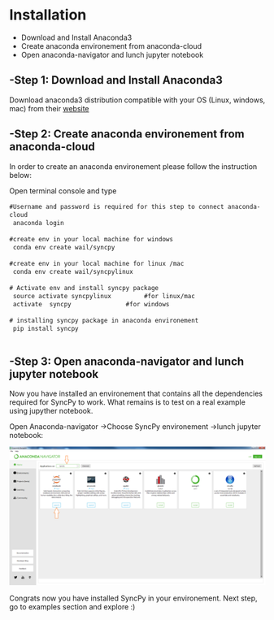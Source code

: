 Installation
=============================
 
 
 - Download and Install Anaconda3
 - Create anaconda environement from anaconda-cloud
 - Open anaconda-navigator and lunch jupyter notebook
 
 -Step 1: Download and Install Anaconda3
-----------------------------------------
Download anaconda3 distribution compatible with your OS (Linux, windows, mac)
from their [website](https://www.continuum.io/downloads)
 
  
 -Step 2: Create anaconda environement from anaconda-cloud
-----------------------------------------------------------
In order to create an anaconda environement please follow the instruction below:

Open terminal console and type

```
#Username and password is required for this step to connect anaconda-cloud
 anaconda login  

#create env in your local machine for windows
 conda env create wail/syncpy 

#create env in your local machine for linux /mac
 conda env create wail/syncpylinux

# Activate env and install syncpy package
 source activate syncpylinux		 #for linux/mac
 activate  syncpy 				#for windows

# installing syncpy package in anaconda environement
 pip install syncpy


```


 

 -Step 3: Open anaconda-navigator and lunch jupyter notebook
----------------------------------------------------------
Now you have installed an environement that contains all the dependencies required for SyncPy to work. 
What remains is to test on a real example using jupyther notebook.

Open Anaconda-navigator ->Choose SyncPy environement ->lunch jupyter notebook:

![Anaconda](/img/2.png)

Congrats now you have installed SyncPy in your environement.
Next step, go to examples section and explore :)



